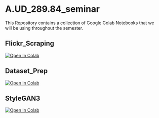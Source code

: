 # A.UD_289.84_seminar

This Repository contains a collection of Google Colab Notebooks that we will be using throughout the semester. 

## Flickr_Scraping 

[![Open In Colab](https://colab.research.google.com/assets/colab-badge.svg)](https://colab.research.google.com/github/chrober24/A.UD_289.84_seminar/blob/main/Flickr_Scraping.ipynb)

## Dataset_Prep
[![Open In Colab](https://colab.research.google.com/assets/colab-badge.svg)](https://colab.research.google.com/github/chrober24/A.UD_289.84_seminar/blob/main/Dataset_Prep.ipynb)

## StyleGAN3
[![Open In Colab](https://colab.research.google.com/assets/colab-badge.svg)](https://colab.research.google.com/github/chrober24/A.UD_289.84_seminar/blob/main/stylegan3.ipynb)
